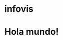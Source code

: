 # infovis

<!DOCTYPE html>
<html>
<head>
  <meta charset="utf-8">
  <meta name="viewport" content="width=device-width">
  <title>hola mundo</title>
</head>
<body>
  <h1>Hola mundo!<h1> 
    <div </div>
  </body>
</html>
